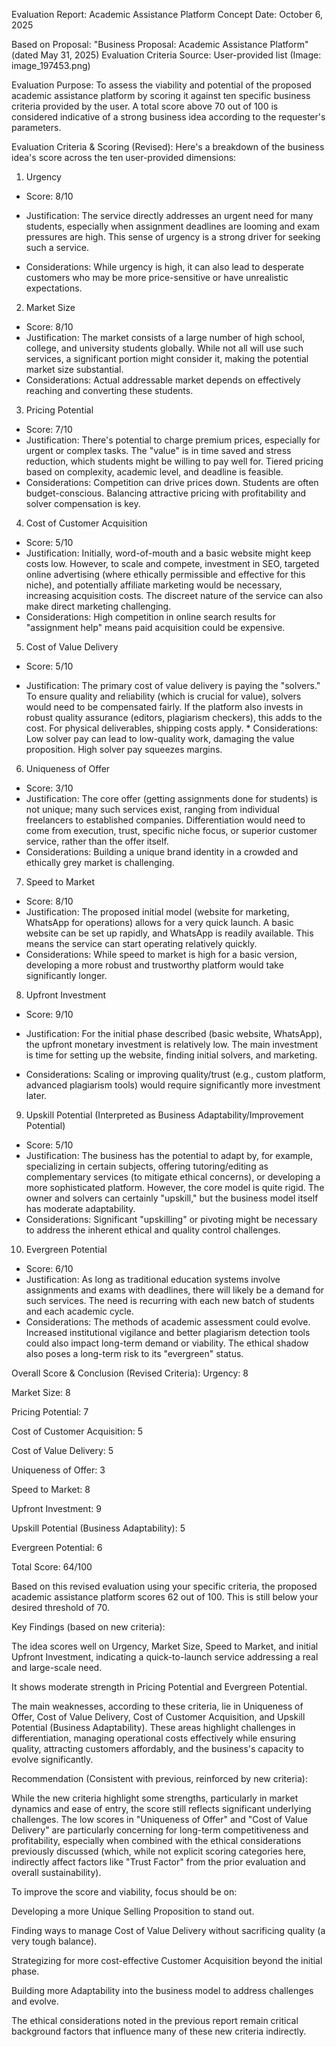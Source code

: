 Evaluation Report: Academic Assistance Platform Concept
Date: October 6, 2025

Based on Proposal: "Business Proposal: Academic Assistance Platform" (dated May 31, 2025)
Evaluation Criteria Source: User-provided list (Image: image_197453.png)

Evaluation Purpose: To assess the viability and potential of the proposed academic assistance platform by scoring it against ten specific business criteria provided by the user. A total score above 70 out of 100 is considered indicative of a strong business idea according to the requester's parameters.

Evaluation Criteria & Scoring (Revised):
Here's a breakdown of the business idea's score across the ten user-provided dimensions:

1. Urgency
* Score: 8/10

 * Justification: The service directly addresses an urgent need for many students, especially when assignment deadlines are looming and exam pressures are high. This sense of urgency is a strong driver for seeking such a service.
* Considerations: While urgency is high, it can also lead to desperate customers who may be more price-sensitive or have unrealistic expectations.

2. Market Size
* Score: 8/10
* Justification: The market consists of a large number of high school, college, and university students globally. While not all will use such services, a significant portion might consider it, making the potential market size substantial.
* Considerations: Actual addressable market depends on effectively reaching and converting these students.

3. Pricing Potential
* Score: 7/10
* Justification: There's potential to charge premium prices, especially for urgent or complex tasks. The "value" is in time saved and stress reduction, which students might be willing to pay well for. Tiered pricing based on complexity, academic level, and deadline is feasible.
* Considerations: Competition can drive prices down. Students are often budget-conscious. Balancing attractive pricing with profitability and solver compensation is key.

4. Cost of Customer Acquisition
* Score: 5/10
* Justification: Initially, word-of-mouth and a basic website might keep costs low. However, to scale and compete, investment in SEO, targeted online advertising (where ethically permissible and effective for this niche), and potentially affiliate marketing would be necessary, increasing acquisition costs. The discreet nature of the service can also make direct marketing challenging.
* Considerations: High competition in online search results for "assignment help" means paid acquisition could be expensive.

5. Cost of Value Delivery
* Score: 5/10 

* Justification: The primary cost of value delivery is paying the "solvers." To ensure quality and reliability (which is crucial for value), solvers would need to be compensated fairly. If the platform also invests in robust quality assurance (editors, plagiarism checkers), this adds to the cost. For physical deliverables, shipping costs apply. * Considerations: Low solver pay can lead to low-quality work, damaging the value proposition. High solver pay squeezes margins.

6. Uniqueness of Offer
* Score: 3/10
* Justification: The core offer (getting assignments done for students) is not unique; many such services exist, ranging from individual freelancers to established companies. Differentiation would need to come from execution, trust, specific niche focus, or superior customer service, rather than the offer itself.
* Considerations: Building a unique brand identity in a crowded and ethically grey market is challenging.

7. Speed to Market
* Score: 8/10
* Justification: The proposed initial model (website for marketing, WhatsApp for operations) allows for a very quick launch. A basic website can be set up rapidly, and WhatsApp is readily available. This means the service can start operating relatively quickly.
* Considerations: While speed to market is high for a basic version, developing a more robust and trustworthy platform would take significantly longer.

8. Upfront Investment
* Score: 9/10

 * Justification: For the initial phase described (basic website, WhatsApp), the upfront monetary investment is relatively low. The main investment is time for setting up the website, finding initial solvers, and marketing.
* Considerations: Scaling or improving quality/trust (e.g., custom platform, advanced plagiarism tools) would require significantly more investment later.

9. Upskill Potential (Interpreted as Business Adaptability/Improvement Potential)
* Score: 5/10
* Justification: The business has the potential to adapt by, for example, specializing in certain subjects, offering tutoring/editing as complementary services (to mitigate ethical concerns), or developing a more sophisticated platform. However, the core model is quite rigid. The owner and solvers can certainly "upskill," but the business model itself has moderate adaptability.
* Considerations: Significant "upskilling" or pivoting might be necessary to address the inherent ethical and quality control challenges.

10. Evergreen Potential
* Score: 6/10
* Justification: As long as traditional education systems involve assignments and exams with deadlines, there will likely be a demand for such services. The need is recurring with each new batch of students and each academic cycle.
* Considerations: The methods of academic assessment could evolve. Increased institutional vigilance and better plagiarism detection tools could also impact long-term demand or viability. The ethical shadow also poses a long-term risk to its "evergreen" status.

Overall Score & Conclusion (Revised Criteria):
Urgency: 8

Market Size: 8

Pricing Potential: 7

Cost of Customer Acquisition: 5

Cost of Value Delivery: 5

Uniqueness of Offer: 3

Speed to Market: 8

Upfront Investment: 9

Upskill Potential (Business Adaptability): 5

Evergreen Potential: 6

Total Score: 64/100

Based on this revised evaluation using your specific criteria, the proposed academic assistance platform scores 62 out of 100. This is still below your desired threshold of 70.

Key Findings (based on new criteria):

The idea scores well on Urgency, Market Size, Speed to Market, and initial Upfront Investment, indicating a quick-to-launch service addressing a real and large-scale need.

It shows moderate strength in Pricing Potential and Evergreen Potential.

The main weaknesses, according to these criteria, lie in Uniqueness of Offer, Cost of Value Delivery, Cost of Customer Acquisition, and Upskill Potential (Business Adaptability). These areas highlight challenges in differentiation, managing operational costs effectively while ensuring quality, attracting customers affordably, and the business's capacity to evolve significantly.

Recommendation (Consistent with previous, reinforced by new criteria):

While the new criteria highlight some strengths, particularly in market dynamics and ease of entry, the score still reflects significant underlying challenges. The low scores in "Uniqueness of Offer" and "Cost of Value Delivery" are particularly concerning for long-term competitiveness and profitability, especially when combined with the ethical considerations previously discussed (which, while not explicit scoring categories here, indirectly affect factors like "Trust Factor" from the prior evaluation and overall sustainability).

To improve the score and viability, focus should be on:

Developing a more Unique Selling Proposition to stand out.

Finding ways to manage Cost of Value Delivery without sacrificing quality (a very tough balance).

Strategizing for more cost-effective Customer Acquisition beyond the initial phase.

Building more Adaptability into the business model to address challenges and evolve.

The ethical considerations noted in the previous report remain critical background factors that influence many of these new criteria indirectly.

